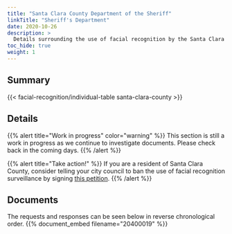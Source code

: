 ```yaml
---
title: "Santa Clara County Department of the Sheriff"
linkTitle: "Sheriff's Department"
date: 2020-10-26
description: >
  Details surrounding the use of facial recognition by the Santa Clara County Department of the Sheriff.
toc_hide: true
weight: 1
---
```


## Summary
{{< facial-recognition/individual-table santa-clara-county >}}

## Details
{{% alert title="Work in progress" color="warning" %}}
This section is still a work in progress as we continue to investigate documents. Please check back in the coming days.
{{% /alert %}}

{{% alert title="Take action!" %}}
If you are a resident of Santa Clara County, consider telling your city council to ban the use of facial recognition surveillance by signing [this petition](http://chng.it/JbCvRLnL).
{{% /alert %}}

## Documents
The requests and responses can be seen below in reverse chronological order.
{{% document_embed filename="20400019" %}}

